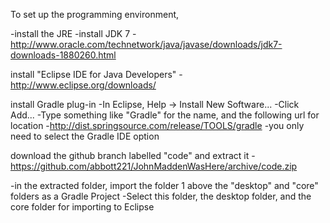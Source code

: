 To set up the programming environment,

-install the JRE
-install JDK 7
-http://www.oracle.com/technetwork/java/javase/downloads/jdk7-downloads-1880260.html

install "Eclipse IDE for Java Developers"
-http://www.eclipse.org/downloads/

install Gradle plug-in
-In Eclipse, Help -> Install New Software...
-Click Add...
-Type something like "Gradle" for the name, and the following url for location
-http://dist.springsource.com/release/TOOLS/gradle
-you only need to select the Gradle IDE option

download the github branch labelled "code" and extract it
-https://github.com/abbott221/JohnMaddenWasHere/archive/code.zip

-in the extracted folder, import the folder 1 above the "desktop" and "core" folders as a Gradle Project
-Select this folder, the desktop folder, and the core folder for importing to Eclipse
